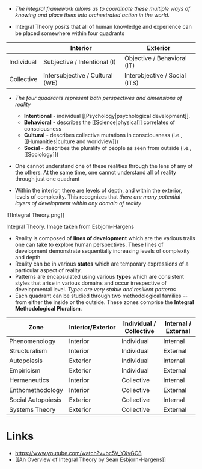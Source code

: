 * *The integral framework allows us to coordinate these multiple ways of knowing and place them into orchestrated action in the world.* 

* Integral Theory posits that all of human knowledge and experience can be placed somewhere within four quadrants

|            | Interior                        | Exterior                      |
| ---------- | ------------------------------- | ----------------------------- |
| Individual | Subjective / Intentional  (I)   | Objective / Behavioral  (IT)  |
| Collective | Intersubjective / Cultural (WE) | Interobjective / Social (ITS) |

* *The four quadrants represent both perspectives and dimensions of reality*
	* **Intentional** - individual [[Psychology|psychological development]].
	* **Behavioral** - describes the [[Science|physical]] correlates of consciousness  
	* **Cultural** - describes collective mutations in consciousness (i.e., [[Humanities|culture and worldview]]) 
	* **Social** - describes the plurality of people as seen from outside (i.e., [[Sociology]])
* One cannot understand one of these realities through the lens of any of the others. At the same time, one cannot understand all of reality through just one quadrant


* Within the interior, there are levels of depth, and within the exterior, levels of complexity. This recognizes that *there are many potential layers of development within any domain of reality*

![[Integral Theory.png]]
<figcaption> Integral Theory. Image taken from Esbjorn-Hargens </figcaption>

* Reality is composed of **lines of development** which are the various trails one can take to explore human perspectives. These lines of development demonstrate sequentially increasing levels of complexity and depth
* Reality can be in various **states** which are temporary expressions of a particular aspect of reality.
* Patterns are encapsulated using various **types** which are consistent styles that arise in various domains and occur irrespective of developmental level. *Types are very stable and resilient patterns*
* Each quadrant can be studied through two methodological families -- from either the inside or the outside. These zones comprise the **Integral Methodological Pluralism**.

| Zone               | Interior/Exterior | Individual / Collective | Internal / External |
| ------------------ | ----------------- | ----------------------- | ------------------- |
| Phenomenology      | Interior          | Individual              | Internal            |
| Structuralism      | Interior          | Individual              | External            |
| Autopoiesis        | Exterior          | Individual              | Internal            |
| Empiricism         | Exterior          | Individual              | External            |
| Hermeneutics       | Interior          | Collective              | Internal            |
| Enthomethodology   | Interior          | Collective              | External            |
| Social Autopoiesis | Exterior          | Collective              | Internal            |
| Systems Theory     | Exterior          | Collective              | External            |

# Links
* https://www.youtube.com/watch?v=bc5V_YXvGC8
* [[An Overview of Integral Theory by Sean Esbjorn-Hargens]]